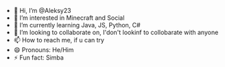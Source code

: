 - 👋 Hi, I’m @Aleksy23
- 👀 I’m interested in Minecraft and Social
- 🌱 I’m currently learning Java, JS, Python, C#
- 💞️ I’m looking to collaborate on, I'don't lookinf to collobarate with anyone
- 📫 How to reach me,  if u can try  
- 😄 Pronouns: He/Him
- ⚡ Fun fact: Simba

<!---
Aleksy23/Aleksy23 is a ✨ special ✨ repository because its `README.md` (this file) appears on your GitHub profile.
You can click the Preview link to take a look at your changes.
--->
